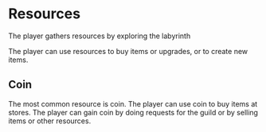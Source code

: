 # Resources

The player gathers resources by exploring the labyrinth

The player can use resources to buy items or upgrades, or to create new items.

## Coin
The most common resource is coin.
The player can use coin to buy items at stores.
The player can gain coin by doing requests for the guild or by selling items or other resources.